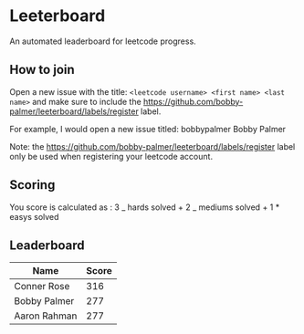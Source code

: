 # Leeterboard

An automated leaderboard for leetcode progress.

## How to join

Open a new issue with the title: `<leetcode username> <first name> <last name>` and make sure to include the https://github.com/bobby-palmer/leeterboard/labels/register label.

For example, I would open a new issue titled: bobbypalmer Bobby Palmer

Note: the https://github.com/bobby-palmer/leeterboard/labels/register label only be used when registering your leetcode account.

## Scoring

You score is calculated as : 3 _ hards solved + 2 _ mediums solved + 1 \* easys solved

## Leaderboard

| Name | Score |
| --- | --- |
| Conner Rose | 316 |
| Bobby Palmer | 277 |
| Aaron Rahman | 277 |
